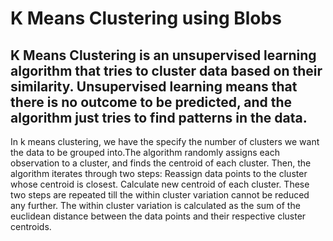 # K Means Clustering using Blobs
## K Means Clustering is an unsupervised learning algorithm that tries to cluster data based on their similarity. Unsupervised learning means that there is no outcome to be predicted, and the algorithm just tries to find patterns in the data.
In k means clustering, we have the specify the number of clusters we want the data to be grouped into.The algorithm randomly assigns each observation to a cluster, and finds the centroid of each cluster.
Then, the algorithm iterates through two steps: Reassign data points to the cluster whose centroid is closest. Calculate new centroid of each cluster. These two steps are repeated till the within cluster variation cannot be reduced any further. 
The within cluster variation is calculated as the sum of the euclidean distance between the data points and their respective cluster centroids.
